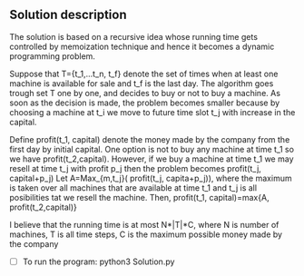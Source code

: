 ## Solution description 

The solution is based on a recursive idea whose running time gets controlled by  memoization technique and hence it becomes a dynamic programming problem.

Suppose that T={t_1,...t_n, t_f} denote the set of times when at least one machine is available for sale and t_f is the last day. 
The algorithm goes trough set  T one by one, and decides to buy or not to buy a machine. As soon as the decision is made, the problem becomes smaller because by choosing a machine at t_i we move to future time slot t_j with  increase in the capital. 
  
Define profit(t_1, capital) denote the money made by the company from the first day by initial capital.
One option is not to buy any machine at time t_1 so we have profit(t_2,capital).
However, if we buy a machine at time t_1 we may resell at time t_j with profit p_j then the problem becomes profit(t_j, capital+p_j) 
Let  A=Max_{m,t_j}( profit(t_j, capita+p_j)),
where the maximum is taken over all machines  that are available at time t_1  and t_j is all posibilities tat we resell the machine. Then, profit(t_1, capital)=max{A, profit(t_2,capital)}

I believe that  the running time is at most N*|T|*C, where N is number of machines, T is all time steps, C is the maximum possible money made by the company 

 - [ ] To run the program: python3 Solution.py
